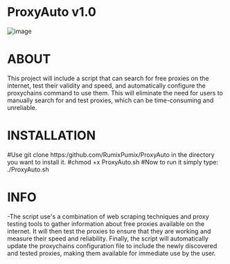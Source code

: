 # ProxyAuto v1.0

![image](https://user-images.githubusercontent.com/68914327/230988943-f8d2eb16-a6a3-42fb-89e9-7dd535057d01.png)

# ABOUT
This project will include a script that can search for free proxies on the internet,
test their validity and speed, and automatically configure the proxychains command to use them.
This will eliminate the need for users to manually search for and test proxies, which can be time-consuming and unreliable.

# INSTALLATION 
#Use git clone https:/github.com/RumixPumix/ProxyAuto in the directory you want to install it.
#chmod +x ProxyAuto.sh
#Now to run it simply type: ./ProxyAuto.sh

# INFO
-The script use's a combination of web scraping techniques and proxy testing tools to gather information about free proxies available on the internet.
It will then test the proxies to ensure that they are working and measure their speed and reliability. 
Finally, the script will automatically update the proxychains configuration file to include the newly discovered and tested proxies, making them available for immediate use by the user.
